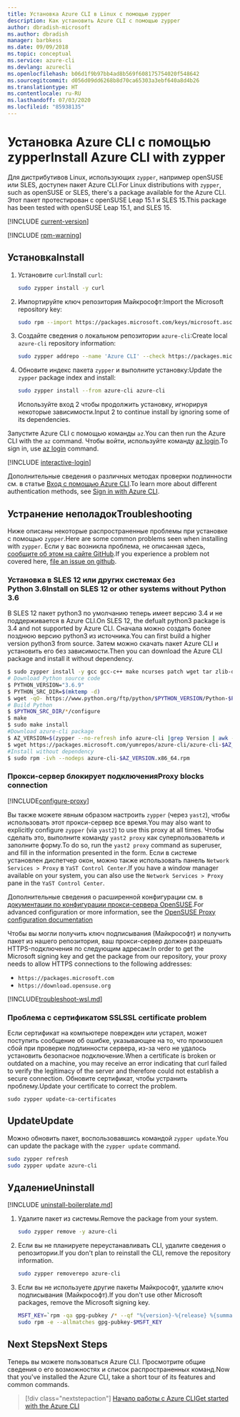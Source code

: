 ```yaml
---
title: Установка Azure CLI в Linux с помощью zypper
description: Как установить Azure CLI с помощью zypper
author: dbradish-microsoft
ms.author: dbradish
manager: barbkess
ms.date: 09/09/2018
ms.topic: conceptual
ms.service: azure-cli
ms.devlang: azurecli
ms.openlocfilehash: b06d1f9b97bb4ad8b569f608175754020f548642
ms.sourcegitcommit: d056d09dd6268b8d70ca65303a3ebf640a8d4b26
ms.translationtype: HT
ms.contentlocale: ru-RU
ms.lasthandoff: 07/03/2020
ms.locfileid: "85938135"
---
```

# <a name="install-azure-cli-with-zypper"></a><span data-ttu-id="60270-103">Установка Azure CLI с помощью zypper</span><span class="sxs-lookup"><span data-stu-id="60270-103">Install Azure CLI with zypper</span></span>

<span data-ttu-id="60270-104">Для дистрибутивов Linux, использующих `zypper`, например openSUSE или SLES, доступен пакет Azure CLI.</span><span class="sxs-lookup"><span data-stu-id="60270-104">For Linux distributions with `zypper`, such as openSUSE or SLES, there's a package available for the Azure CLI.</span></span> <span data-ttu-id="60270-105">Этот пакет протестирован с openSUSE Leap 15.1 и SLES 15.</span><span class="sxs-lookup"><span data-stu-id="60270-105">This package has been tested with openSUSE Leap 15.1, and SLES 15.</span></span>

[!INCLUDE [current-version](includes/current-version.md)]

[!INCLUDE [rpm-warning](includes/rpm-warning.md)]

## <a name="install"></a><span data-ttu-id="60270-106">Установка</span><span class="sxs-lookup"><span data-stu-id="60270-106">Install</span></span>

1. <span data-ttu-id="60270-107">Установите `curl`:</span><span class="sxs-lookup"><span data-stu-id="60270-107">Install `curl`:</span></span>

   ```bash
   sudo zypper install -y curl
   ```

2. <span data-ttu-id="60270-108">Импортируйте ключ репозитория Майкрософт:</span><span class="sxs-lookup"><span data-stu-id="60270-108">Import the Microsoft repository key:</span></span>

   ```bash
   sudo rpm --import https://packages.microsoft.com/keys/microsoft.asc
   ```

3. <span data-ttu-id="60270-109">Создайте сведения о локальном репозитории `azure-cli`:</span><span class="sxs-lookup"><span data-stu-id="60270-109">Create local `azure-cli` repository information:</span></span>

   ```bash
   sudo zypper addrepo --name 'Azure CLI' --check https://packages.microsoft.com/yumrepos/azure-cli azure-cli
   ```

4. <span data-ttu-id="60270-110">Обновите индекс пакета `zypper` и выполните установку:</span><span class="sxs-lookup"><span data-stu-id="60270-110">Update the `zypper` package index and install:</span></span>

   ```bash
   sudo zypper install --from azure-cli azure-cli
   ```
   <span data-ttu-id="60270-111">Используйте вход 2 чтобы продолжить установку, игнорируя некоторые зависимости.</span><span class="sxs-lookup"><span data-stu-id="60270-111">Input 2 to continue install by ignoring some of its dependencies.</span></span>

<span data-ttu-id="60270-112">Запустите Azure CLI с помощью команды `az`.</span><span class="sxs-lookup"><span data-stu-id="60270-112">You can then run the Azure CLI with the `az` command.</span></span> <span data-ttu-id="60270-113">Чтобы войти, используйте команду [az login](/cli/azure/reference-index#az-login).</span><span class="sxs-lookup"><span data-stu-id="60270-113">To sign in, use [az login](/cli/azure/reference-index#az-login) command.</span></span>

[!INCLUDE [interactive-login](includes/interactive-login.md)]

<span data-ttu-id="60270-114">Дополнительные сведения о различных методах проверки подлинности см. в статье [Вход с помощью Azure CLI](authenticate-azure-cli.md).</span><span class="sxs-lookup"><span data-stu-id="60270-114">To learn more about different authentication methods, see [Sign in with Azure CLI](authenticate-azure-cli.md).</span></span>

## <a name="troubleshooting"></a><span data-ttu-id="60270-115">Устранение неполадок</span><span class="sxs-lookup"><span data-stu-id="60270-115">Troubleshooting</span></span>

<span data-ttu-id="60270-116">Ниже описаны некоторые распространенные проблемы при установке с помощью `zypper`.</span><span class="sxs-lookup"><span data-stu-id="60270-116">Here are some common problems seen when installing with `zypper`.</span></span> <span data-ttu-id="60270-117">Если у вас возникла проблема, не описанная здесь, [сообщите об этом на сайте GitHub](https://github.com/Azure/azure-cli/issues).</span><span class="sxs-lookup"><span data-stu-id="60270-117">If you experience a problem not covered here, [file an issue on github](https://github.com/Azure/azure-cli/issues).</span></span>

### <a name="install-on-sles-12-or-other-systems-without-python-36"></a><span data-ttu-id="60270-118">Установка в SLES 12 или других системах без Python 3.6</span><span class="sxs-lookup"><span data-stu-id="60270-118">Install on SLES 12 or other systems without Python 3.6</span></span>

<span data-ttu-id="60270-119">В SLES 12 пакет python3 по умолчанию теперь имеет версию 3.4 и не поддерживается в Azure CLI.</span><span class="sxs-lookup"><span data-stu-id="60270-119">On SLES 12, the defualt python3 package is 3.4 and not supported by Azure CLI.</span></span> <span data-ttu-id="60270-120">Сначала можно создать более позднюю версию python3 из источника.</span><span class="sxs-lookup"><span data-stu-id="60270-120">You can first build a higher version python3 from source.</span></span> <span data-ttu-id="60270-121">Затем можно скачать пакет Azure CLI и установить его без зависимости.</span><span class="sxs-lookup"><span data-stu-id="60270-121">Then you can download the Azure CLI package and install it without dependency.</span></span>
```bash
$ sudo zypper install -y gcc gcc-c++ make ncurses patch wget tar zlib-devel zlib openssl-devel
# Download Python source code
$ PYTHON_VERSION="3.6.9"
$ PYTHON_SRC_DIR=$(mktemp -d)
$ wget -qO- https://www.python.org/ftp/python/$PYTHON_VERSION/Python-$PYTHON_VERSION.tgz | tar -xz -C "$PYTHON_SRC_DIR"
# Build Python
$ $PYTHON_SRC_DIR/*/configure
$ make
$ sudo make install
#Download azure-cli package 
$ AZ_VERSION=$(zypper --no-refresh info azure-cli |grep Version | awk -F': ' '{print $2}' | awk '{$1=$1;print}')
$ wget https://packages.microsoft.com/yumrepos/azure-cli/azure-cli-$AZ_VERSION.x86_64.rpm
#Install without dependency
$ sudo rpm -ivh --nodeps azure-cli-$AZ_VERSION.x86_64.rpm
```

### <a name="proxy-blocks-connection"></a><span data-ttu-id="60270-122">Прокси-сервер блокирует подключения</span><span class="sxs-lookup"><span data-stu-id="60270-122">Proxy blocks connection</span></span>

[!INCLUDE[configure-proxy](includes/configure-proxy.md)]

<span data-ttu-id="60270-123">Вы также можете явным образом настроить `zypper` (через `yast2`), чтобы использовать этот прокси-сервер все время.</span><span class="sxs-lookup"><span data-stu-id="60270-123">You may also want to explicitly configure `zypper` (via `yast2`) to use this proxy at all times.</span></span> <span data-ttu-id="60270-124">Чтобы сделать это, выполните команду `yast2 proxy` как суперпользователь и заполните форму.</span><span class="sxs-lookup"><span data-stu-id="60270-124">To do so, run the `yast2 proxy` command as superuser, and fill in the information presented in the form.</span></span> <span data-ttu-id="60270-125">Если в системе установлен диспетчер окон, можно также использовать панель `Network Services > Proxy` в `YaST Control Center`.</span><span class="sxs-lookup"><span data-stu-id="60270-125">If you have a window manager available on your system, you can also use the `Network Services > Proxy` pane in the `YaST Control Center`.</span></span>

<span data-ttu-id="60270-126">Дополнительные сведения о расширенной конфигурации см. в [документации по конфигурации прокси-сервера OpenSUSE](https://www.suse.com/documentation/slms1/book_slms/data/sec_wy_config_updates_proxy.html).</span><span class="sxs-lookup"><span data-stu-id="60270-126">For advanced configuration or more information, see the [OpenSUSE Proxy configuration documentation](https://www.suse.com/documentation/slms1/book_slms/data/sec_wy_config_updates_proxy.html)</span></span>

<span data-ttu-id="60270-127">Чтобы вы могли получить ключ подписывания (Майкрософт) и получить пакет из нашего репозитория, ваш прокси-сервер должен разрешать HTTPS-подключения по следующим адресам:</span><span class="sxs-lookup"><span data-stu-id="60270-127">In order to get the Microsoft signing key and get the package from our repository, your proxy needs to allow HTTPS connections to the following addresses:</span></span>

* `https://packages.microsoft.com`
* `https://download.opensuse.org`

[!INCLUDE[troubleshoot-wsl.md](includes/troubleshoot-wsl.md)]

### <a name="ssl-certificate-problem"></a><span data-ttu-id="60270-128">Проблема с сертификатом SSL</span><span class="sxs-lookup"><span data-stu-id="60270-128">SSL certificate problem</span></span>

<span data-ttu-id="60270-129">Если сертификат на компьютере поврежден или устарел, может поступить сообщение об ошибке, указывающее на то, что произошел сбой при проверке подлинности сервера, из-за чего не удалось установить безопасное подключение.</span><span class="sxs-lookup"><span data-stu-id="60270-129">When a certificate is broken or outdated on a machine, you may receive an error indicating that curl failed to verify the legitimacy of the server and therefore could not establish a secure connection.</span></span>  <span data-ttu-id="60270-130">Обновите сертификат, чтобы устранить проблему.</span><span class="sxs-lookup"><span data-stu-id="60270-130">Update your certificate to correct the problem.</span></span>  

```bach
sudo zypper update-ca-certificates
```

## <a name="update"></a><span data-ttu-id="60270-131">Update</span><span class="sxs-lookup"><span data-stu-id="60270-131">Update</span></span>

<span data-ttu-id="60270-132">Можно обновить пакет, воспользовавшись командой `zypper update`.</span><span class="sxs-lookup"><span data-stu-id="60270-132">You can update the package with the `zypper update` command.</span></span>

```bash
sudo zypper refresh
sudo zypper update azure-cli
```

## <a name="uninstall"></a><span data-ttu-id="60270-133">Удаление</span><span class="sxs-lookup"><span data-stu-id="60270-133">Uninstall</span></span>

[!INCLUDE [uninstall-boilerplate.md](includes/uninstall-boilerplate.md)]

1. <span data-ttu-id="60270-134">Удалите пакет из системы.</span><span class="sxs-lookup"><span data-stu-id="60270-134">Remove the package from your system.</span></span>

    ```bash
    sudo zypper remove -y azure-cli
    ```

2. <span data-ttu-id="60270-135">Если вы не планируете переустанавливать CLI, удалите сведения о репозитории.</span><span class="sxs-lookup"><span data-stu-id="60270-135">If you don't plan to reinstall the CLI, remove the repository information.</span></span>

   ```bash
   sudo zypper removerepo azure-cli
   ```

3. <span data-ttu-id="60270-136">Если вы не используете другие пакеты Майкрософт, удалите ключ подписывания (Майкрософт).</span><span class="sxs-lookup"><span data-stu-id="60270-136">If you don't use other Microsoft packages, remove the Microsoft signing key.</span></span>

   ```bash
   MSFT_KEY=`rpm -qa gpg-pubkey /* --qf "%{version}-%{release} %{summary}\n" | grep Microsoft | awk '{print $1}'`
   sudo rpm -e --allmatches gpg-pubkey-$MSFT_KEY
   ```

## <a name="next-steps"></a><span data-ttu-id="60270-137">Next Steps</span><span class="sxs-lookup"><span data-stu-id="60270-137">Next Steps</span></span>

<span data-ttu-id="60270-138">Теперь вы можете пользоваться Azure CLI. Просмотрите общие сведения о его возможностях и список распространенных команд.</span><span class="sxs-lookup"><span data-stu-id="60270-138">Now that you've installed the Azure CLI, take a short tour of its features and common commands.</span></span>

> [!div class="nextstepaction"]
> [<span data-ttu-id="60270-139">Начало работы с Azure CLI</span><span class="sxs-lookup"><span data-stu-id="60270-139">Get started with the Azure CLI</span></span>](get-started-with-azure-cli.md)
